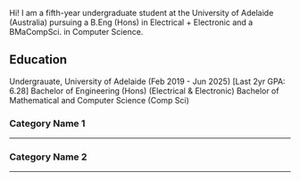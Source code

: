 Hi! I am a fifth-year undergraduate student at the University of Adelaide (Australia) pursuing a B.Eng (Hons) in Electrical + Electronic and a BMaCompSci. in Computer Science. 

## Education

Undergrauate, University of Adelaide (Feb 2019 - Jun 2025) [Last 2yr GPA: 6.28]
    Bachelor of Engineering (Hons) (Electrical & Electronic)
    Bachelor of Mathematical and Computer Science (Comp Sci)

### Category Name 1 



---

### Category Name 2




---
<p style="font-size:12px">
